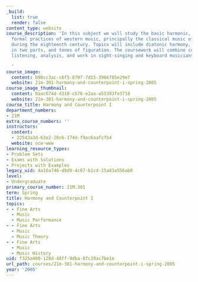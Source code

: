 ```yaml
---
_build:
  list: true
  render: false
content_type: website
course_description: 'In this subject we will study the basic harmonic, melodic, and
  formal practices of western music, principally the classical music of central Europe
  during the eighteenth century. Topics will include diatonic harmony, simple counterpoint
  in two parts, and tones of figuration. The coursework will combine composition,
  listening, analysis, and work in sight-singing and keyboard musicianship.

  '
course_image:
  content: b98cc3ac-c6f5-8707-7d15-3966785e29e7
  website: 21m-301-harmony-and-counterpoint-i-spring-2005
course_image_thumbnail:
  content: 8aac674d-d318-cb76-e2aa-a55393fe3718
  website: 21m-301-harmony-and-counterpoint-i-spring-2005
course_title: Harmony and Counterpoint I
department_numbers:
- 21M
extra_course_numbers: ''
instructors:
  content:
  - 22543a3d-63e2-20c6-174d-f9ac6aafcfb4
  website: ocw-www
learning_resource_types:
- Problem Sets
- Exams with Solutions
- Projects with Examples
legacy_uid: 4a16a746-d8d9-4c67-b1cd-15a83a556ab8
level:
- Undergraduate
primary_course_number: 21M.301
term: Spring
title: Harmony and Counterpoint I
topics:
- - Fine Arts
  - Music
  - Music Performance
- - Fine Arts
  - Music
  - Music Theory
- - Fine Arts
  - Music
  - Music History
uid: f325a400-128d-48ff-9dba-8fc39ac7be1e
url_path: courses/21m-301-harmony-and-counterpoint-i-spring-2005
year: '2005'
---
```

